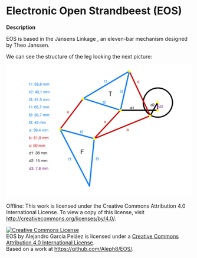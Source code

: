 # Electronic Open Strandbeest (EOS)

**Description**

EOS is based in the Jansens Linkage , an eleven-bar mechanism designed by Theo Janssen.

We can see the structure of the leg looking the next picture:

![](https://github.com/Aleph8/EOS/blob/main/project_pictures/measures.jpg)

Offline: This work is licensed under the Creative Commons Attribution 4.0 International License. To view a copy of this license, visit
http://creativecommons.org/licenses/by/4.0/.

<a rel="license" href="http://creativecommons.org/licenses/by/4.0/"><img alt="Creative Commons License" style="border-width:0" src="https://i.creativecommons.org/l/by/4.0/88x31.png" /></a><br /><span xmlns:dct="http://purl.org/dc/terms/" property="dct:title">EOS</span> by <span xmlns:cc="http://creativecommons.org/ns#" property="cc:attributionName">Alejandro García Peláez</span> is licensed under a <a rel="license" href="http://creativecommons.org/licenses/by/4.0/">Creative Commons Attribution 4.0 International License</a>.<br />Based on a work at <a xmlns:dct="http://purl.org/dc/terms/" href="https://github.com/Aleph8/EOS/" rel="dct:source">https://github.com/Aleph8/EOS/</a>.
